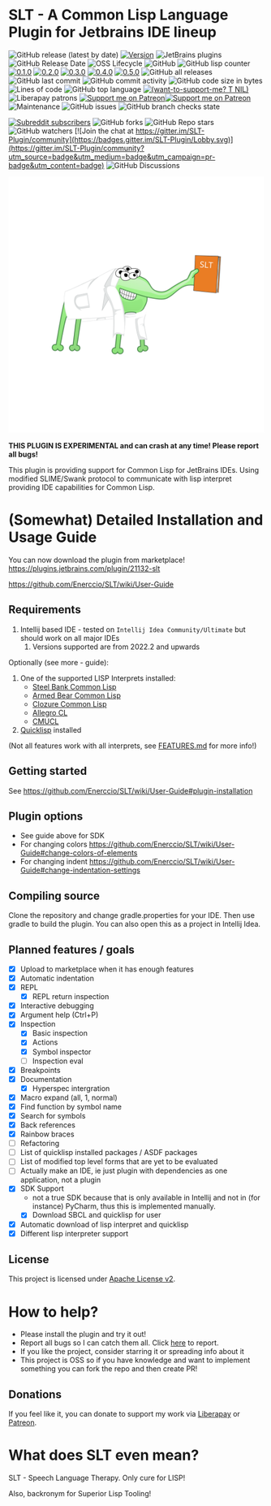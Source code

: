 # SLT - A Common Lisp Language Plugin for Jetbrains IDE lineup

![GitHub release (latest by date)](https://img.shields.io/github/v/release/Enerccio/SLT)
[![Version](https://img.shields.io/jetbrains/plugin/v/21132-slt.svg)](https://plugins.jetbrains.com/plugin/21132-slt)
![JetBrains plugins](https://img.shields.io/jetbrains/plugin/d/21132)
![GitHub Release Date](https://img.shields.io/github/release-date/Enerccio/SLT)
![OSS Lifecycle](https://img.shields.io/osslifecycle/Enerccio/SLT)
![GitHub](https://img.shields.io/github/license/Enerccio/SLT)
![GitHub lisp counter](https://img.shields.io/github/search/Enerccio/SLT/lisp)
[![0.1.0](https://badgen.net/github/milestones/enerccio/SLT/1)](https://github.com/enerccio/SLT/milestone/1)
[![0.2.0](https://badgen.net/github/milestones/enerccio/SLT/2)](https://github.com/enerccio/SLT/milestone/2)
[![0.3.0](https://badgen.net/github/milestones/enerccio/SLT/4)](https://github.com/enerccio/SLT/milestone/4)
[![0.4.0](https://badgen.net/github/milestones/enerccio/SLT/5)](https://github.com/enerccio/SLT/milestone/5)
[![0.5.0](https://badgen.net/github/milestones/enerccio/SLT/6)](https://github.com/enerccio/SLT/milestone/6)
![GitHub all releases](https://img.shields.io/github/downloads/Enerccio/SLT/total)
![GitHub last commit](https://img.shields.io/github/last-commit/Enerccio/SLT)
![GitHub commit activity](https://img.shields.io/github/commit-activity/m/Enerccio/SLT)
![GitHub code size in bytes](https://img.shields.io/github/languages/code-size/Enerccio/SLT)
![Lines of code](https://img.shields.io/tokei/lines/github/Enerccio/SLT)
![GitHub top language](https://img.shields.io/github/languages/top/Enerccio/SLT)
[![(want-to-support-me? T NIL)](https://img.shields.io/liberapay/receives/Enerccio.svg?logo=liberapay)](https://liberapay.com/Enerccio)
![Liberapay patrons](https://img.shields.io/liberapay/patrons/Enerccio)
[![Support me on Patreon](https://img.shields.io/endpoint.svg?url=https%3A%2F%2Fshieldsio-patreon.vercel.app%2Fapi%3Fusername%3Denerccio%26type%3Dpledges&style=flat)](https://patreon.com/enerccio)[![Support me on Patreon](https://img.shields.io/endpoint.svg?url=https%3A%2F%2Fshieldsio-patreon.vercel.app%2Fapi%3Fusername%3Denerccio%26type%3Dpatrons&style=flat)](https://patreon.com/enerccio)
![Maintenance](https://img.shields.io/maintenance/yes/2023)
![GitHub issues](https://img.shields.io/github/issues/Enerccio/SLT)
![GitHub branch checks state](https://img.shields.io/github/checks-status/Enerccio/SLT/master)

[![Subreddit subscribers](https://img.shields.io/reddit/subreddit-subscribers/SLT_IDE?style=social)](https://old.reddit.com/r/SLT_IDE/)
![GitHub forks](https://img.shields.io/github/forks/Enerccio/SLT?style=social)
![GitHub Repo stars](https://img.shields.io/github/stars/Enerccio/SLT?style=social)
![GitHub watchers](https://img.shields.io/github/watchers/Enerccio/SLT?style=social)
[![Join the chat at https://gitter.im/SLT-Plugin/community](https://badges.gitter.im/SLT-Plugin/Lobby.svg)](https://gitter.im/SLT-Plugin/community?utm_source=badge&utm_medium=badge&utm_campaign=pr-badge&utm_content=badge)
![GitHub Discussions](https://img.shields.io/github/discussions/Enerccio/SLT)

![Image](src/main/resources/logo/logo.svg)

**THIS PLUGIN IS EXPERIMENTAL and can crash at any time! Please report all bugs!**

This plugin is providing support for Common Lisp for JetBrains IDEs. 
Using modified SLIME/Swank protocol to communicate with lisp interpret providing 
IDE capabilities for Common Lisp.

# (Somewhat) Detailed Installation and Usage Guide

You can now download the plugin from marketplace! https://plugins.jetbrains.com/plugin/21132-slt

https://github.com/Enerccio/SLT/wiki/User-Guide

## Requirements

1) Intellij based IDE - tested on `Intellij Idea Community/Ultimate` but should work on all major IDEs
   1) Versions supported are from 2022.2 and upwards 

Optionally (see more - guide):

1) One of the supported LISP Interprets installed:
   * [Steel Bank Common Lisp](https://www.sbcl.org/)
   * [Armed Bear Common Lisp](https://armedbear.common-lisp.dev/)
   * [Clozure Common Lisp](https://ccl.clozure.com/)
   * [Allegro CL](https://franz.com/products/allegro-common-lisp/)
   * [CMUCL](https://www.cons.org/cmucl/)
2) [Quicklisp](https://www.quicklisp.org/beta/) installed

(Not all features work with all interprets, see [FEATURES.md](FEATURES.md) for more info!)

## Getting started

See https://github.com/Enerccio/SLT/wiki/User-Guide#plugin-installation

## Plugin options

- See guide above for SDK
- For changing colors https://github.com/Enerccio/SLT/wiki/User-Guide#change-colors-of-elements
- For changing indent https://github.com/Enerccio/SLT/wiki/User-Guide#change-indentation-settings

## Compiling source

Clone the repository and change gradle.properties for your IDE. 
Then use gradle to build the plugin. 
You can also open this as a project in Intellij Idea.

## Planned features / goals

* [x] Upload to marketplace when it has enough features
* [x] Automatic indentation
* [x] REPL
  * [x] REPL return inspection
* [x] Interactive debugging
* [x] Argument help (Ctrl+P)
* [x] Inspection
  * [x] Basic inspection
  * [x] Actions
  * [x] Symbol inspector
  * [ ] Inspection eval
* [x] Breakpoints
* [x] Documentation 
  * [x] Hyperspec intergration
* [x] Macro expand (all, 1, normal)
* [x] Find function by symbol name
* [x] Search for symbols
* [x] Back references 
* [x] Rainbow braces
* [ ] Refactoring
* [ ] List of quicklisp installed packages / ASDF packages
* [ ] List of modified top level forms that are yet to be evaluated
* [ ] Actually make an IDE, ie just plugin with dependencies as one application, not a plugin
* [x] SDK Support
    * not a true SDK because that is only available in Intellij and not in  (for instance) PyCharm, thus
      this is implemented manually.
    * [x] Download SBCL and quicklisp for user
* [x] Automatic download of lisp interpret and quicklisp
* [x] Different lisp interpreter support

## License

This project is licensed under [Apache License v2](LICENSE.txt).

# How to help?

* Please install the plugin and try it out!
* Report all bugs so I can catch them all. Click [here](https://github.com/enerccio/SLT/issues/new) to report.
* If you like the project, consider starring it or spreading info about it
* This project is OSS so if you have knowledge and want to implement something you can fork the repo and then create PR!

## Donations

If you feel like it, you can donate to support my work via [Liberapay](https://liberapay.com/Enerccio/donate) or 
[Patreon](https://www.patreon.com/enerccio).

# What does SLT even mean?

SLT - Speech Language Therapy. Only cure for LISP!

Also, backronym for Superior Lisp Tooling!